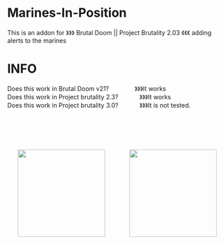 # Marines-In-Position
This is an addon for 》》》 Brutal Doom || Project Brutality 2.03 《《《 adding alerts to the marines <br>

# INFO

Does this work in Brutal Doom v21? ⠀⠀⠀⠀⠀ 》》》It works <br>
Does this work in Project brutality 2.3? ⠀⠀⠀⠀ 》》》It works <br>
Does this work in Project brutality 3.0? ⠀⠀⠀⠀ 》》》It is not tested.

# ⠀

<div align="center">
<img src="https://user-images.githubusercontent.com/78381898/109348909-c09ec900-783a-11eb-8ad5-bf5dad9f3b5d.png" wight="200" height="200" />
⠀⠀⠀⠀⠀<img src="https://user-images.githubusercontent.com/78381898/109349341-68b49200-783b-11eb-846a-07873b3ccf33.jpg" wight="200" height="200" />
</div>

# ⠀
